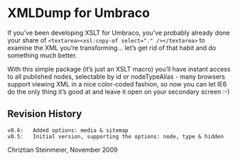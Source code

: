 XMLDump for Umbraco
===================

If you’ve been developing XSLT for Umbraco, you’ve probably already done your share
of `<textarea><xsl:copy-of select="." /></textarea>` to examine the XML you’re transforming...
let’s get rid of that habit and do something much better.

With this simple package (it’s just an XSLT macro) you’ll have instant access to all
published nodes, selectable by id or nodeTypeAlias - many browsers support viewing XML
in a nice color-coded fashion, so now you can let IE6 do the only thing it’s good at and
leave it open on your secondary screen :-)

Revision History
----------------
	v0.6:	Added options: media & sitemap
	v0.5:	Initial version, supporting the options: node, type & hidden


Chriztian Steinmeier, November 2009
